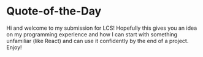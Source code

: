 # Quote-of-the-Day
Hi and welcome to my submission for LCS! Hopefully this gives you an idea on my programming experience and how I can start with something unfamiliar (like React) and can use it confidently by the end of a project. Enjoy!
